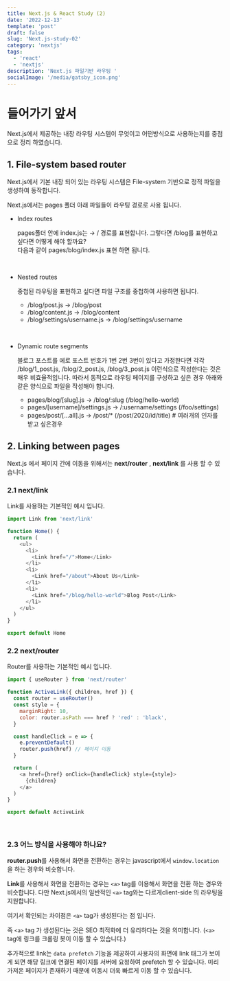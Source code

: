 ```yaml
---
title: Next.js & React Study (2)
date: '2022-12-13'
template: 'post'
draft: false
slug: 'Next.js-study-02'
category: 'nextjs'
tags:
  - 'react'
  - 'nextjs'
description: 'Next.js 파일기반 라우팅 '
socialImage: '/media/gatsby_icon.png'
---
```


# 들어가기 앞서

Next.js에서 제공하는 내장 라우팅 시스템이 무엇이고 어떤방식으로 사용하는지를 중점으로 정리 하였습니다.

## 1. File-system based router

Next.js에서 기본 내장 되어 있는 라우팅 시스템은 File-system 기반으로 정적 파일을 생성하여 동작합니다.

Next.js에서는 pages 폴더 아래 파일들이 라우팅 경로로 사용 됩니다.

- Index routes

  pages폴더 안에 index.js는 → / 경로를 표현합니다. 그렇다면 /blog를 표현하고 싶다면 어떻게 해야 할까요?  
  다음과 같이 pages/blog/index.js 표현 하면 됩니다.

</br>

- Nested routes

  중첩된 라우팅을 표현하고 싶다면 파일 구조를 중첩하여 사용하면 됩니다.

  - /blog/post.js → /blog/post
  - /blog/content.js → /blog/content
  - /blog/settings/username.js → /blog/settings/username

</br>

- Dynamic route segments

  블로그 포스트를 에로 포스트 번호가 1번 2번 3번이 있다고 가정한다면
  각각 /blog/1_post.js, /blog/2_post.js, /blog/3_post.js 이런식으로 작성한다는 것은 매우 비효율적입니다.
  따라서 동적으로 라우팅 페이지를 구성하고 싶은 경우 아래와 같은 양식으로 파일을 작성해야 합니다.

  - pages/blog/[slug].js → /blog/:slug (/blog/hello-world)
  - pages/[username]/settings.js → /:username/settings (/foo/settings)
  - pages/post/[...all].js → /post/\* (/post/2020/id/title) # 여러개의 인자를 받고 싶은경우

## 2. Linking between pages

Next.js 에서 페이지 간에 이동을 위해서는 **next/router** , **next/link** 를 사용 할 수 있습니다.

### 2.1 next/link

Link를 사용하는 기본적인 예시 입니다.

```javascript
import Link from 'next/link'

function Home() {
  return (
    <ul>
      <li>
        <Link href="/">Home</Link>
      </li>
      <li>
        <Link href="/about">About Us</Link>
      </li>
      <li>
        <Link href="/blog/hello-world">Blog Post</Link>
      </li>
    </ul>
  )
}

export default Home
```

### 2.2 next/router

Router를 사용하는 기본적인 예시 입니다.

```javascript
import { useRouter } from 'next/router'

function ActiveLink({ children, href }) {
  const router = useRouter()
  const style = {
    marginRight: 10,
    color: router.asPath === href ? 'red' : 'black',
  }

  const handleClick = e => {
    e.preventDefault()
    router.push(href) // 페이지 이동
  }

  return (
    <a href={href} onClick={handleClick} style={style}>
      {children}
    </a>
  )
}

export default ActiveLink
```

</br>

### 2.3 어느 방식을 사용해야 하나요?

**router.push**를 사용해서 화면을 전환하는 경우는 javascript에서 `window.location`을 하는 경우와 비슷합니다.

**Link**를 사용해서 화면을 전환하는 경우는 `<a>` tag를 이용해서 화면을 전환 하는 경우와 비슷합니다. 다만 Next.js에서의 일반적인 `<a>` tag와는 다르게client-side 의 라우팅을 지원합니다.

여기서 확인되는 차이점은 `<a>` tag가 생성된다는 점 입니다.

즉 `<a>` tag 가 생성된다는 것은 SEO 최적화에 더 유리하다는 것을 의미합니다. (`<a>` tag에 링크를 크롤링 봇이 이동 할 수 있습니다.)

추가적으로 link는 `data prefetch` 기능을 제공하여 사용자의 화면에 link 태그가 보이게 되면 해당 링크에 연결된 페이지를 서버에 요청하여 prefetch 할 수 있습니다.
미리 가져온 페이지가 존재하기 때문에 이동시 더욱 빠르게 이동 할 수 있습니다.
